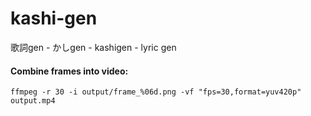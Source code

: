 # kashi-gen
歌詞gen - かしgen - kashigen - lyric gen


#### Combine frames into video:
`ffmpeg -r 30 -i output/frame_%06d.png -vf "fps=30,format=yuv420p" output.mp4`
